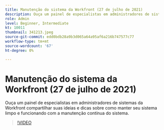 ```yaml
---
title: Manutenção do sistema da Workfront (27 de julho de 2021)
description: Ouça um painel de especialistas em administradores de sistemas da Workfront compartilhar suas ideias e dicas sobre como manter seu sistema limpo e funcionando com o sistema contínuo... (as descrições devem ter entre 60 e 160 caracteres)
role: Admin
level: Beginner, Intermediate
kt: 10011
thumbnail: 341213.jpeg
source-git-commit: edd0bdb28a9b3d065a64a95af6a216b747577c77
workflow-type: tm+mt
source-wordcount: '67'
ht-degree: 0%

---
```


# Manutenção do sistema da Workfront (27 de julho de 2021)

Ouça um painel de especialistas em administradores de sistemas da Workfront compartilhar suas ideias e dicas sobre como manter seu sistema limpo e funcionando com a manutenção contínua do sistema.

>[!VIDEO](https://video.tv.adobe.com/v/341213/?quality=12&learn=on)

